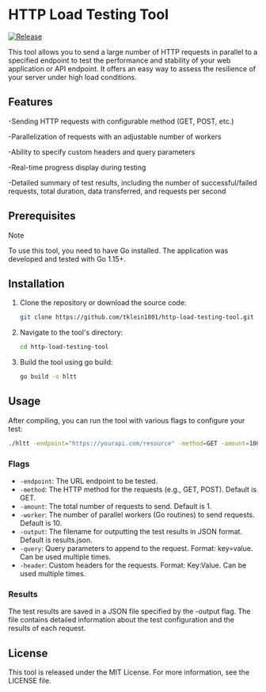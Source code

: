 # HTTP Load Testing Tool

[![Release](https://github.com/tklein1801/http-load-testing-tool/actions/workflows/release.yml/badge.svg)](https://github.com/tklein1801/http-load-testing-tool/actions/workflows/release.yml)

This tool allows you to send a large number of HTTP requests in parallel to a specified endpoint to test the performance and stability of your web application or API endpoint. It offers an easy way to assess the resilience of your server under high load conditions.

## Features

-Sending HTTP requests with configurable method (GET, POST, etc.)

-Parallelization of requests with an adjustable number of workers

-Ability to specify custom headers and query parameters

-Real-time progress display during testing

-Detailed summary of test results, including the number of successful/failed requests, total duration, data transferred, and requests per
second

## Prerequisites

> [!NOTE]
> To use this tool, you need to have Go installed. The application was developed and tested with Go 1.15+.

## Installation

1. Clone the repository or download the source code:

   ```bash
   git clone https://github.com/tklein1801/http-load-testing-tool.git
   ```

2. Navigate to the tool's directory:

   ```bash
   cd http-load-testing-tool
   ```

3. Build the tool using go build:

   ```bash
   go build -o hltt
   ```

## Usage

After compiling, you can run the tool with various flags to configure your test:

```bash
./hltt -endpoint="https://yourapi.com/resource" -method=GET -amount=100 -worker=10 -output="results.json"
```

### Flags

- `-endpoint`: The URL endpoint to be tested.
- `-method`: The HTTP method for the requests (e.g., GET, POST). Default is GET.
- `-amount`: The total number of requests to send. Default is 1.
- `-worker`: The number of parallel workers (Go routines) to send requests. Default is 10.
- `-output`: The filename for outputting the test results in JSON format. Default is results.json.
- `-query`: Query parameters to append to the request. Format: key=value. Can be used multiple times.
- `-header`: Custom headers for the requests. Format: Key:Value. Can be used multiple times.

### Results

The test results are saved in a JSON file specified by the -output flag. The file contains detailed information about the test configuration and the results of each request.

## License

This tool is released under the MIT License. For more information, see the LICENSE file.
